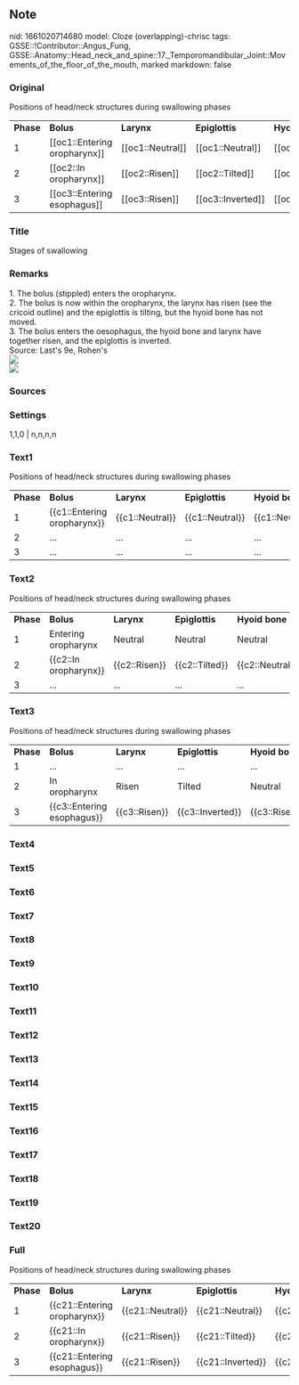 ## Note
nid: 1661020714680
model: Cloze (overlapping)-chrisc
tags: GSSE::!Contributor::Angus_Fung, GSSE::Anatomy::Head_neck_and_spine::17._Temporomandibular_Joint::Movements_of_the_floor_of_the_mouth, marked
markdown: false

### Original
<div>
  Positions of head/neck structures during swallowing phases
  <table>
    <tbody>
      <tr>
        <td>
          <div>
            <span style="font-weight: bold;">Phase</span>
          </div>
        <td>
          <div>
            <span style="font-weight: bold;">Bolus</span>
          </div>
        <td>
          <div>
            <span style="font-weight: bold;">Larynx</span>
          </div>
        <td>
          <div>
            <span style="font-weight: bold;">Epiglottis</span>
          </div>
        <td>
          <div>
            <span style="font-weight: bold;">Hyoid bone</span>
          </div>
      <tr>
        <td>
          <div>
            1
          </div>
        <td>
          <div>
            [[oc1::Entering oropharynx]]
          </div>
        <td>
          <div>
            [[oc1::Neutral]]
          </div>
        <td>
          <div>
            [[oc1::Neutral]]
          </div>
        <td>
          <div>
            [[oc1::Neutral]]
          </div>
      <tr>
        <td>
          <div>
            2
          </div>
        <td>
          <div>
            [[oc2::In oropharynx]]
          </div>
        <td>
          <div>
            [[oc2::Risen]]
          </div>
        <td>
          <div>
            [[oc2::Tilted]]
          </div>
        <td>
          <div>
            [[oc2::Neutral]]
          </div>
      <tr>
        <td>
          <div>
            3
          </div>
        <td>
          <div>
            [[oc3::Entering esophagus]]
          </div>
        <td>
          <div>
            [[oc3::Risen]]
          </div>
        <td>
          <div>
            [[oc3::Inverted]]
          </div>
        <td>
          <div>
            [[oc3::Risen]]
          </div>
  </table>
</div>

### Title
Stages of swallowing

### Remarks
<div>
  1. The bolus (stippled) enters the oropharynx.
</div>
<div>
  <div>
    2. The bolus is now within the oropharynx, the larynx has risen
    (see the cricoid outline) and the epiglottis is tilting, but
    the hyoid bone has not moved.
  </div>
  <div>
    3. The bolus enters the oesophagus, the hyoid bone and larynx
    have together risen, and the epiglottis is inverted.
  </div>
</div>
<div>
  Source: Last's 9e, Rohen's
</div>
<div><img src=
"paste-e97d276530b1ad58fbfc3dc59a1b75c31f8acc32.jpg"></div>
<div><img src=
"paste-8abe304700a23332a64a5e1e46b9f6e38bbb24e6.jpg"></div>

### Sources


### Settings
1,1,0 | n,n,n,n

### Text1
<div>
  Positions of head/neck structures during swallowing phases
  <table>
    <tbody>
      <tr>
        <td>
          <div>
            <span style="font-weight: bold;">Phase</span>
          </div>
        <td>
          <div>
            <span style="font-weight: bold;">Bolus</span>
          </div>
        <td>
          <div>
            <span style="font-weight: bold;">Larynx</span>
          </div>
        <td>
          <div>
            <span style="font-weight: bold;">Epiglottis</span>
          </div>
        <td>
          <div>
            <span style="font-weight: bold;">Hyoid bone</span>
          </div>
      <tr>
        <td>
          <div>
            1
          </div>
        <td>
          <div>
            {{c1::Entering oropharynx}}
          </div>
        <td>
          <div>
            {{c1::Neutral}}
          </div>
        <td>
          <div>
            {{c1::Neutral}}
          </div>
        <td>
          <div>
            {{c1::Neutral}}
          </div>
      <tr>
        <td>
          <div>
            2
          </div>
        <td>
          <div>
            ...
          </div>
        <td>
          <div>
            ...
          </div>
        <td>
          <div>
            ...
          </div>
        <td>
          <div>
            ...
          </div>
      <tr>
        <td>
          <div>
            3
          </div>
        <td>
          <div>
            ...
          </div>
        <td>
          <div>
            ...
          </div>
        <td>
          <div>
            ...
          </div>
        <td>
          <div>
            ...
          </div>
  </table>
</div>

### Text2
<div>
  Positions of head/neck structures during swallowing phases
  <table>
    <tbody>
      <tr>
        <td>
          <div>
            <span style="font-weight: bold;">Phase</span>
          </div>
        <td>
          <div>
            <span style="font-weight: bold;">Bolus</span>
          </div>
        <td>
          <div>
            <span style="font-weight: bold;">Larynx</span>
          </div>
        <td>
          <div>
            <span style="font-weight: bold;">Epiglottis</span>
          </div>
        <td>
          <div>
            <span style="font-weight: bold;">Hyoid bone</span>
          </div>
      <tr>
        <td>
          <div>
            1
          </div>
        <td>
          <div>
            Entering oropharynx
          </div>
        <td>
          <div>
            Neutral
          </div>
        <td>
          <div>
            Neutral
          </div>
        <td>
          <div>
            Neutral
          </div>
      <tr>
        <td>
          <div>
            2
          </div>
        <td>
          <div>
            {{c2::In oropharynx}}
          </div>
        <td>
          <div>
            {{c2::Risen}}
          </div>
        <td>
          <div>
            {{c2::Tilted}}
          </div>
        <td>
          <div>
            {{c2::Neutral}}
          </div>
      <tr>
        <td>
          <div>
            3
          </div>
        <td>
          <div>
            ...
          </div>
        <td>
          <div>
            ...
          </div>
        <td>
          <div>
            ...
          </div>
        <td>
          <div>
            ...
          </div>
  </table>
</div>

### Text3
<div>
  Positions of head/neck structures during swallowing phases
  <table>
    <tbody>
      <tr>
        <td>
          <div>
            <span style="font-weight: bold;">Phase</span>
          </div>
        <td>
          <div>
            <span style="font-weight: bold;">Bolus</span>
          </div>
        <td>
          <div>
            <span style="font-weight: bold;">Larynx</span>
          </div>
        <td>
          <div>
            <span style="font-weight: bold;">Epiglottis</span>
          </div>
        <td>
          <div>
            <span style="font-weight: bold;">Hyoid bone</span>
          </div>
      <tr>
        <td>
          <div>
            1
          </div>
        <td>
          <div>
            ...
          </div>
        <td>
          <div>
            ...
          </div>
        <td>
          <div>
            ...
          </div>
        <td>
          <div>
            ...
          </div>
      <tr>
        <td>
          <div>
            2
          </div>
        <td>
          <div>
            In oropharynx
          </div>
        <td>
          <div>
            Risen
          </div>
        <td>
          <div>
            Tilted
          </div>
        <td>
          <div>
            Neutral
          </div>
      <tr>
        <td>
          <div>
            3
          </div>
        <td>
          <div>
            {{c3::Entering esophagus}}
          </div>
        <td>
          <div>
            {{c3::Risen}}
          </div>
        <td>
          <div>
            {{c3::Inverted}}
          </div>
        <td>
          <div>
            {{c3::Risen}}
          </div>
  </table>
</div>

### Text4


### Text5


### Text6


### Text7


### Text8


### Text9


### Text10


### Text11


### Text12


### Text13


### Text14


### Text15


### Text16


### Text17


### Text18


### Text19


### Text20


### Full
<div>
  Positions of head/neck structures during swallowing phases
  <table>
    <tbody>
      <tr>
        <td>
          <div>
            <span style="font-weight: bold;">Phase</span>
          </div>
        <td>
          <div>
            <span style="font-weight: bold;">Bolus</span>
          </div>
        <td>
          <div>
            <span style="font-weight: bold;">Larynx</span>
          </div>
        <td>
          <div>
            <span style="font-weight: bold;">Epiglottis</span>
          </div>
        <td>
          <div>
            <span style="font-weight: bold;">Hyoid bone</span>
          </div>
      <tr>
        <td>
          <div>
            1
          </div>
        <td>
          <div>
            {{c21::Entering oropharynx}}
          </div>
        <td>
          <div>
            {{c21::Neutral}}
          </div>
        <td>
          <div>
            {{c21::Neutral}}
          </div>
        <td>
          <div>
            {{c21::Neutral}}
          </div>
      <tr>
        <td>
          <div>
            2
          </div>
        <td>
          <div>
            {{c21::In oropharynx}}
          </div>
        <td>
          <div>
            {{c21::Risen}}
          </div>
        <td>
          <div>
            {{c21::Tilted}}
          </div>
        <td>
          <div>
            {{c21::Neutral}}
          </div>
      <tr>
        <td>
          <div>
            3
          </div>
        <td>
          <div>
            {{c21::Entering esophagus}}
          </div>
        <td>
          <div>
            {{c21::Risen}}
          </div>
        <td>
          <div>
            {{c21::Inverted}}
          </div>
        <td>
          <div>
            {{c21::Risen}}
          </div>
  </table>
</div>
